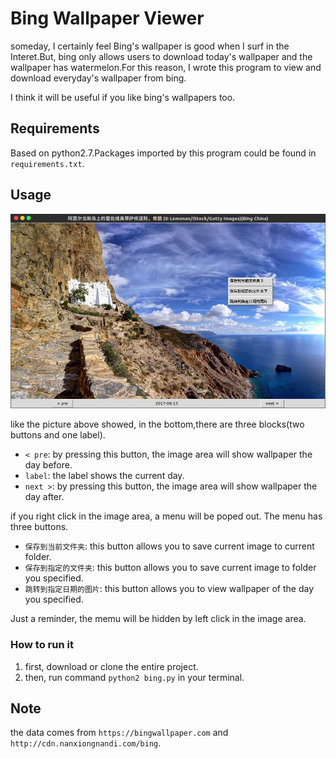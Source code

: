 # Bing Wallpaper Viewer
someday, I certainly feel Bing's wallpaper is
good when I surf in the Interet.But, bing only allows
users to download today's wallpaper and the wallpaper
has watermelon.For this reason, I wrote this program
to view and download everyday's wallpaper from bing.

I think it will be useful if you like bing's wallpapers
too.

## Requirements

Based on python2.7.Packages imported by this program
could be found in `requirements.txt`.

## Usage

 ![bing_gui](./bing_gui.png)

like the picture above showed, in the bottom,there
are three blocks(two buttons and one label).

- `< pre`: by pressing this button, the image area will show
wallpaper the day before.
- `label`: the label shows the current day.
- `next >`: by pressing this button, the image area will show
wallpaper the day after.

if you right click in the image area, a menu will be poped out.
The menu has three buttons.
- `保存到当前文件夹`: this button allows you to save current image to 
current folder.
- `保存到指定的文件夹`: this button allows you to save current image to
folder you specified.
- `跳转到指定日期的图片`: this button allows you to view wallpaper of the
day you specified.

Just a reminder, the memu will be hidden by left click in the image area.

### How to run it

1. first, download or clone the entire project.
1. then, run command `python2 bing.py` in your terminal.

## Note

the data comes from `https://bingwallpaper.com` and `http://cdn.nanxiongnandi.com/bing`.

